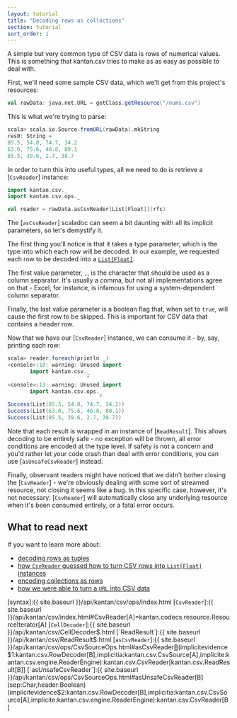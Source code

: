 ```yaml
---
layout: tutorial
title: "Decoding rows as collections"
section: tutorial
sort_order: 1
---
```

A simple but very common type of CSV data is rows of numerical values. This is something that kantan.csv tries to make
as as easy as possible to deal with.

First, we'll need some sample CSV data, which we'll get from this project's resources:

```scala
val rawData: java.net.URL = getClass.getResource("/nums.csv")
```

This is what we're trying to parse:

```scala
scala> scala.io.Source.fromURL(rawData).mkString
res0: String =
85.5, 54.0, 74.7, 34.2
63.0, 75.6, 46.8, 80.1
85.5, 39.6, 2.7, 38.7
```

In order to turn this into useful types, all we need to do is retrieve a [`CsvReader`] instance:

```scala
import kantan.csv._
import kantan.csv.ops._

val reader = rawData.asCsvReader[List[Float]](rfc)
```

The [`asCsvReader`] scaladoc can seem a bit daunting with all its implicit parameters, so let's demystify it.

The first thing you'll notice is that it takes a type parameter, which is the type into which each row will be
decoded. In our example, we requested each row to be decoded into a [`List[Float]`][`List`].

The first value parameter, `,`, is the character that should be used as a column separator. It's usually a comma, but
not all implementations agree on that - Excel, for instance, is infamous for using a system-dependent column separator.

Finally, the last value parameter is a boolean flag that, when set to `true`, will cause the first row to be skipped.
This is important for CSV data that contains a header row.

Now that we have our [`CsvReader`] instance, we can consume it - by, say, printing each row:

```scala
scala> reader.foreach(println _)
<console>:10: warning: Unused import
       import kantan.csv._
                         ^
<console>:13: warning: Unused import
       import kantan.csv.ops._
                             ^
Success(List(85.5, 54.0, 74.7, 34.2))
Success(List(63.0, 75.6, 46.8, 80.1))
Success(List(85.5, 39.6, 2.7, 38.7))
```

Note that each result is wrapped in an instance of [`ReadResult`]. This allows decoding to be entirely safe - no
exception will be thrown, all error conditions are encoded at the type level. If safety is not a concern and you'd
rather let your code crash than deal with error conditions, you can use [`asUnsafeCsvReader`] instead.

Finally, observant readers might have noticed that we didn't bother closing the [`CsvReader`] - we're obviously dealing
with some sort of streamed resource, not closing it seems like a bug. In this specific case, however, it's not
necessary: [`CsvReader`] will automatically close any underlying resource when it's been consumed entirely, or a fatal
error occurs.

## What to read next
If you want to learn more about:

* [decoding rows as tuples](rows_as_tuples.html)
* [how `CsvReader` guessed how to turn CSV rows into `List[Float]` instances](cells_as_arbitrary_types.html)
* [encoding collections as rows](collections_as_rows.html)
* [how we were able to turn a `URL` into CSV data](csv_sources.html)

[`List`]:http://www.scala-lang.org/api/current/scala/collection/immutable/List.html
[syntax]:{{ site.baseurl }}/api/kantan/csv/ops/index.html
[`CsvReader`]:{{ site.baseurl }}/api/kantan/csv/index.html#CsvReader[A]=kantan.codecs.resource.ResourceIterator[A]
[`CellDecoder`]:{{ site.baseurl }}/api/kantan/csv/CellDecoder$.html
[`ReadResult`]:{{ site.baseurl }}/api/kantan/csv/ReadResult$.html
[`asCsvReader`]:{{ site.baseurl }}/api/kantan/csv/ops/CsvSourceOps.html#asCsvReader[B](sep:Char,header:Boolean)(implicitevidence$1:kantan.csv.RowDecoder[B],implicitia:kantan.csv.CsvSource[A],implicite:kantan.csv.engine.ReaderEngine):kantan.csv.CsvReader[kantan.csv.ReadResult[B]]
[`asUnsafeCsvReader`]:{{ site.baseurl }}/api/kantan/csv/ops/CsvSourceOps.html#asUnsafeCsvReader[B](sep:Char,header:Boolean)(implicitevidence$2:kantan.csv.RowDecoder[B],implicitia:kantan.csv.CsvSource[A],implicite:kantan.csv.engine.ReaderEngine):kantan.csv.CsvReader[B]
